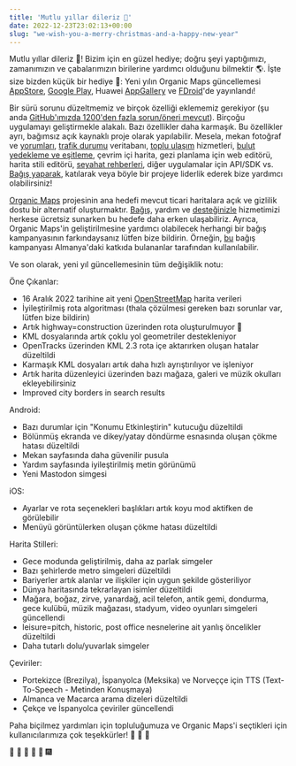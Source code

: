 ```yaml
---
title: 'Mutlu yıllar dileriz 🎄'
date: 2022-12-23T23:02:13+00:00
slug: "we-wish-you-a-merry-christmas-and-a-happy-new-year"
---
```


Mutlu yıllar dileriz 🎄! Bizim için en güzel hediye; doğru şeyi yaptığımızı, zamanımızın ve çabalarımızın birilerine yardımcı olduğunu bilmektir 🌎. İşte size bizden küçük bir hediye 🎁: Yeni yılın Organic Maps güncellemesi [AppStore](https://apps.apple.com/app/organic-maps/id1567437057), [Google Play](https://play.google.com/store/apps/details?id=app.organicmaps), Huawei [AppGallery](https://appgallery.huawei.com/#/app/C104325611?local=en) ve [FDroid](https://f-droid.org/en/packages/app.organicmaps/)'de yayınlandı!

Bir sürü sorunu düzeltmemiz ve birçok özelliği eklememiz gerekiyor (şu anda [GitHub'ımızda 1200'den fazla sorun/öneri mevcut](https://github.com/organicmaps/organicmaps/issues)). Birçoğu uygulamayı geliştirmekle alakalı. Bazı özellikler daha karmaşık. Bu özellikler ayrı, bağımsız açık kaynaklı proje olarak yapılabilir. Mesela, mekan fotoğraf ve [yorumları](https://github.com/organicmaps/organicmaps/issues/2758), [trafik durumu](https://github.com/organicmaps/organicmaps/issues/1160) veritabanı, [toplu ulaşım](https://github.com/organicmaps/organicmaps/issues/837) hizmetleri, [bulut yedekleme ve eşitleme](https://github.com/organicmaps/organicmaps/issues/2082), çevrim içi harita, gezi planlama için web editörü, harita stili editörü, [seyahat rehberleri](https://github.com/organicmaps/organicmaps/issues/3648), diğer uygulamalar için API/SDK vs. [Bağış yaparak](https://organicmaps.app/donate/), katılarak veya böyle bir projeye liderlik ederek bize yardımcı olabilirsiniz!

[Organic Maps](https://organicmaps.app/tr) projesinin ana hedefi mevcut ticari haritalara açık ve gizlilik dostu bir alternatif oluşturmaktır. [Bağış](https://organicmaps.app/tr/donate/), yardım ve [desteğinizle](https://organicmaps.app/tr/support-us/) hizmetimizi herkese ücretsiz sunarken bu hedefe daha erken ulaşabiliriz. Ayrıca, Organic Maps'in geliştirilmesine yardımcı olabilecek herhangi bir bağış kampanyasının farkındaysanız lütfen bize bildirin. Örneğin, [bu](https://prototypefund.de/) bağış kampanyası Almanya'daki katkıda bulananlar tarafından kullanılabilir.

Ve son olarak, yeni yıl güncellemesinin tüm değişiklik notu:

Öne Çıkanlar:
* 16 Aralık 2022 tarihine ait yeni [OpenStreetMap](https://openstreetmap.org/) harita verileri
* İyileştirilmiş rota algoritması (thala çözülmesi gereken bazı sorunlar var, lütfen bize bildirin)
* Artık highway=construction üzerinden rota oluşturulmuyor 🙂
* KML dosyalarında artık çoklu yol geometriler destekleniyor
* OpenTracks üzerinden KML 2.3 rota içe aktarırken oluşan hatalar düzeltildi
* Karmaşık KML dosyaları artık daha hızlı ayrıştırılıyor ve işleniyor
* Artık harita düzenleyici üzerinden bazı mağaza, galeri ve müzik okulları ekleyebilirsiniz
* Improved city borders in search results

Android:
* Bazı durumlar için "Konumu Etkinleştirin" kutucuğu düzeltildi
* Bölünmüş ekranda ve dikey/yatay döndürme esnasında oluşan çökme hatası düzeltildi
* Mekan sayfasında daha güvenilir pusula
* Yardım sayfasında iyileştirilmiş metin görünümü
* Yeni Mastodon simgesi

iOS:
* Ayarlar ve rota seçenekleri başlıkları artık koyu mod aktifken de görülebilir
* Menüyü görüntülerken oluşan çökme hatası düzeltildi

Harita Stilleri:
* Gece modunda geliştirilmiş, daha az parlak simgeler
* Bazı şehirlerde metro simgeleri düzeltildi
* Bariyerler artık alanlar ve ilişkiler için uygun şekilde gösteriliyor
* Dünya haritasında tekrarlayan isimler düzeltildi
* Mağara, boğaz, zirve, yanardağ, acil telefon, antik gemi, dondurma, gece kulübü, müzik mağazası, stadyum, video oyunları simgeleri güncellendi
* leisure=pitch, historic, post office nesnelerine ait yanlış öncelikler düzeltildi
* Daha tutarlı dolu/yuvarlak simgeler

Çeviriler:
* Portekizce (Brezilya), İspanyolca (Meksika) ve Norveççe için TTS (Text-To-Speech - Metinden Konuşmaya)
* Almanca ve Macarca arama dizeleri düzeltildi
* Çekçe ve İspanyolca çeviriler güncellendi

Paha biçilmez yardımları için topluluğumuza ve Organic Maps'i seçtikleri için kullanıcılarımıza çok teşekkürler! 🙏 🙏 🙏

🎇 🎈 🎉 🎊 🎄 🎆

